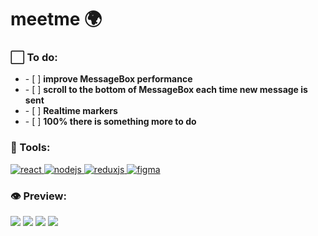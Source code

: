 # meetme 🌍

<h3 align="left">⬜ To do:</h3>
<ul align="left"> 
<li>- [ ] <b>improve MessageBox performance</b></li>
<li>- [ ] <b>scroll to the bottom of MessageBox each time new message is sent</b></li>
<li>- [ ] <b>Realtime markers</b></li>
<li>- [ ] <b>100% there is something more to do</b></li>
</ul>
<h3 align="left">🔧 Tools:</h3>
<p align="left"><a href="https://reactjs.org/" target="_blank"> <img src="https://img.shields.io/badge/Code-React.js-informational?style=flat&logo=react&logoColor=white&color=6e33ba" alt="react"/> </a> <a href="https://nodejs.org/en/" target="_blank"> <img src="https://img.shields.io/badge/Code-Node.js-informational?style=flat&logo=node.js&logoColor=white&color=6e33ba" alt="nodejs"/> </a> <a href="https://redux.js.org/" target="_blank"> <img src="https://img.shields.io/badge/Code-Redux.js-informational?style=flat&logo=redux&logoColor=white&color=6e33ba" alt="reduxjs"/> </a><a href="https://www.figma.com/" target="_blank"> <img src="https://img.shields.io/badge/Design-Figma-informational?style=flat&logo=figma&logoColor=white&color=6e33ba" alt="figma"/> </a></p>
<h3 align="left">👁 Preview:</h3>
<img src="https://i.imgur.com/aRsaomM.png"></img>
<img src="https://i.imgur.com/8xR8k4y.png"></img>
<img src="https://i.imgur.com/ecUxXbB.png"></img>
<img src="https://i.imgur.com/2MECa7o.png"></img>
